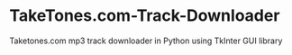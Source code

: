 # TakeTones.com-Track-Downloader
Taketones.com mp3 track downloader in Python using TkInter GUI library
